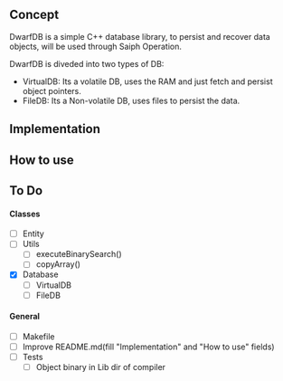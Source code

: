 ## Concept
DwarfDB is a simple C++ database library, to persist and recover data objects, will be used through Saiph Operation.

DwarfDB is diveded into two types of DB:
- VirtualDB: Its a volatile DB, uses the RAM and just fetch and persist object pointers.
- FileDB: Its a Non-volatile DB, uses files to persist the data.

## Implementation

## How to use

## To Do
#### Classes
- [ ] Entity
- [ ] Utils
  - [ ] executeBinarySearch()
  - [ ] copyArray()
- [x] Database
  - [ ] VirtualDB
  - [ ] FileDB
#### General
- [ ] Makefile
- [ ] Improve README.md(fill "Implementation" and "How to use" fields)
- [ ] Tests
  - [ ] Object binary in Lib dir of compiler
